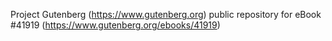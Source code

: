 Project Gutenberg (https://www.gutenberg.org) public repository for eBook #41919 (https://www.gutenberg.org/ebooks/41919)
